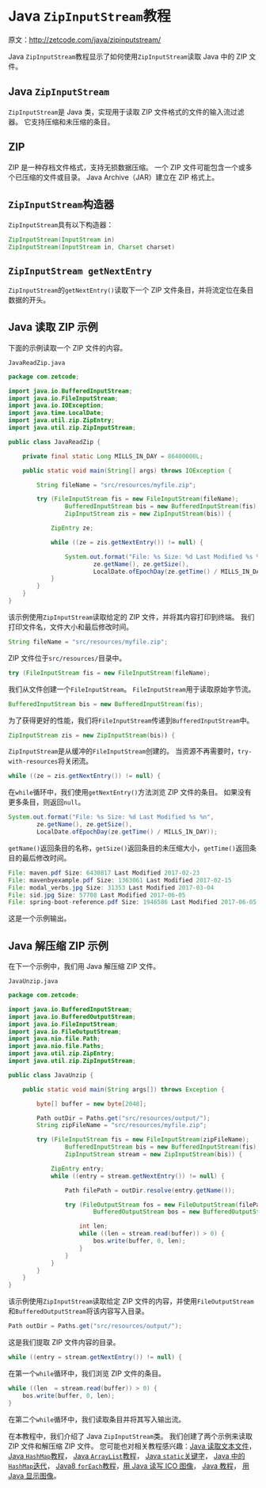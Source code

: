 # Java `ZipInputStream`教程

原文：http://zetcode.com/java/zipinputstream/

Java `ZipInputStream`教程显示了如何使用`ZipInputStream`读取 Java 中的 ZIP 文件。

## Java `ZipInputStream`

`ZipInputStream`是 Java 类，实现用于读取 ZIP 文件格式的文件的输入流过滤器。 它支持压缩和未压缩的条目。

## ZIP 

ZIP 是一种存档文件格式，支持无损数据压缩。 一个 ZIP 文件可能包含一个或多个已压缩的文件或目录。 Java Archive（JAR）建立在 ZIP 格式上。

## `ZipInputStream`构造器

`ZipInputStream`具有以下构造器：

```java
ZipInputStream(InputStream in)
ZipInputStream(InputStream in, Charset charset)

```

## `ZipInputStream getNextEntry`

`ZipInputStream`的`getNextEntry()`读取下一个 ZIP 文件条目，并将流定位在条目数据的开头。

## Java 读取 ZIP 示例

下面的示例读取一个 ZIP 文件的内容。

`JavaReadZip.java`

```java
package com.zetcode;

import java.io.BufferedInputStream;
import java.io.FileInputStream;
import java.io.IOException;
import java.time.LocalDate;
import java.util.zip.ZipEntry;
import java.util.zip.ZipInputStream;

public class JavaReadZip {

    private final static Long MILLS_IN_DAY = 86400000L;

    public static void main(String[] args) throws IOException {

        String fileName = "src/resources/myfile.zip";

        try (FileInputStream fis = new FileInputStream(fileName);
                BufferedInputStream bis = new BufferedInputStream(fis);
                ZipInputStream zis = new ZipInputStream(bis)) {

            ZipEntry ze;

            while ((ze = zis.getNextEntry()) != null) {

                System.out.format("File: %s Size: %d Last Modified %s %n",
                        ze.getName(), ze.getSize(),
                        LocalDate.ofEpochDay(ze.getTime() / MILLS_IN_DAY));
            }
        }
    }
}

```

该示例使用`ZipInputStream`读取给定的 ZIP 文件，并将其内容打印到终端。 我们打印文件名，文件大小和最后修改时间。

```java
String fileName = "src/resources/myfile.zip";

```

ZIP 文件位于`src/resources/`目录中。

```java
try (FileInputStream fis = new FileInputStream(fileName);

```

我们从文件创建一个`FileInputStream`。 `FileInputStream`用于读取原始字节流。

```java
BufferedInputStream bis = new BufferedInputStream(fis);

```

为了获得更好的性能，我们将`FileInputStream`传递到`BufferedInputStream`中。

```java
ZipInputStream zis = new ZipInputStream(bis)) {

```

`ZipInputStream`是从缓冲的`FileInputStream`创建的。 当资源不再需要时，`try-with-resources`将关闭流。

```java
while ((ze = zis.getNextEntry()) != null) {

```

在`while`循环中，我们使用`getNextEntry()`方法浏览 ZIP 文件的条目。 如果没有更多条目，则返回`null`。

```java
System.out.format("File: %s Size: %d Last Modified %s %n", 
        ze.getName(), ze.getSize(), 
        LocalDate.ofEpochDay(ze.getTime() / MILLS_IN_DAY));

```

`getName()`返回条目的名称，`getSize()`返回条目的未压缩大小，`getTime()`返回条目的最后修改时间。

```java
File: maven.pdf Size: 6430817 Last Modified 2017-02-23 
File: mavenbyexample.pdf Size: 1363061 Last Modified 2017-02-15 
File: modal_verbs.jpg Size: 31353 Last Modified 2017-03-04 
File: sid.jpg Size: 57708 Last Modified 2017-06-05 
File: spring-boot-reference.pdf Size: 1946586 Last Modified 2017-06-05 

```

这是一个示例输出。

## Java 解压缩 ZIP 示例

在下一个示例中，我们用 Java 解压缩 ZIP 文件。

`JavaUnzip.java`

```java
package com.zetcode;

import java.io.BufferedInputStream;
import java.io.BufferedOutputStream;
import java.io.FileInputStream;
import java.io.FileOutputStream;
import java.nio.file.Path;
import java.nio.file.Paths;
import java.util.zip.ZipEntry;
import java.util.zip.ZipInputStream;

public class JavaUnzip {

    public static void main(String args[]) throws Exception {

        byte[] buffer = new byte[2048];

        Path outDir = Paths.get("src/resources/output/");
        String zipFileName = "src/resources/myfile.zip";

        try (FileInputStream fis = new FileInputStream(zipFileName);
                BufferedInputStream bis = new BufferedInputStream(fis);
                ZipInputStream stream = new ZipInputStream(bis)) {

            ZipEntry entry;
            while ((entry = stream.getNextEntry()) != null) {

                Path filePath = outDir.resolve(entry.getName());

                try (FileOutputStream fos = new FileOutputStream(filePath.toFile());
                        BufferedOutputStream bos = new BufferedOutputStream(fos, buffer.length)) {

                    int len;
                    while ((len = stream.read(buffer)) > 0) {
                        bos.write(buffer, 0, len);
                    }
                }
            }
        }
    }
}

```

该示例使用`ZipInputStream`读取给定 ZIP 文件的内容，并使用`FileOutputStream`和`BufferedOutputStream`将该内容写入目录。

```java
Path outDir = Paths.get("src/resources/output/");

```

这是我们提取 ZIP 文件内容的目录。

```java
while ((entry = stream.getNextEntry()) != null) {

```

在第一个`while`循环中，我们浏览 ZIP 文件的条目。

```java
while ((len  = stream.read(buffer)) > 0) {
    bos.write(buffer, 0, len);
}

```

在第二个`while`循环中，我们读取条目并将其写入输出流。

在本教程中，我们介绍了 Java `ZipInputStream`类。 我们创建了两个示例来读取 ZIP 文件和解压缩 ZIP 文件。 您可能也对相关教程感兴趣：[Java 读取文本文件](/articles/javareadtext/)， [Java `HashMap`教程](/java/hashmap/)， [Java `ArrayList`教程](/articles/javaarraylist/)， [Java `static`关键字](/java/statickeyword/)， [Java 中的`HashMap`迭代](/java/hashmapiterate/)， [Java8 `forEach`教程](/articles/java8foreach/)，[用 Java 读写 ICO 图像](/articles/javaico/)， [Java 教程](/lang/java/)， [用 Java 显示图像](/java/displayimage/)。